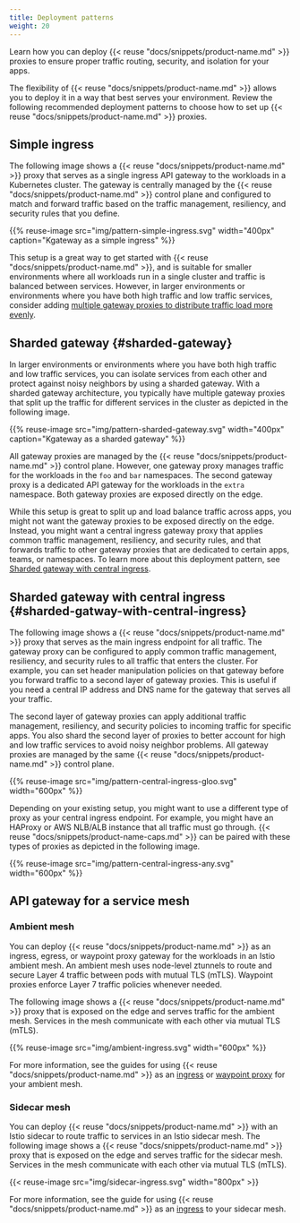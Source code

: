 ```yaml
---
title: Deployment patterns
weight: 20
---
```


Learn how you can deploy {{< reuse "docs/snippets/product-name.md" >}} proxies to ensure proper traffic routing, security, and isolation for your apps. 

The flexibility of {{< reuse "docs/snippets/product-name.md" >}} allows you to deploy it in a way that best serves your environment. Review the following recommended deployment patterns to choose how to set up {{< reuse "docs/snippets/product-name.md" >}} proxies.

## Simple ingress

The following image shows a {{< reuse "docs/snippets/product-name.md" >}} proxy that serves as a single ingress API gateway to the workloads in a Kubernetes cluster. The gateway is centrally managed by the {{< reuse "docs/snippets/product-name.md" >}} control plane and configured to match and forward traffic based on the traffic management, resiliency, and security rules that you define. 

{{% reuse-image src="img/pattern-simple-ingress.svg" width="400px" caption="Kgateway as a simple ingress"  %}}

This setup is a great way to get started with {{< reuse "docs/snippets/product-name.md" >}}, and is suitable for smaller environments where all workloads run in a single cluster and traffic is balanced between services. However, in larger environments or environments where you have both high traffic and low traffic services, consider adding [multiple gateway proxies to distribute traffic load more evenly](#sharded-gateway). 

## Sharded gateway {#sharded-gateway}

In larger environments or environments where you have both high traffic and low traffic services, you can isolate services from each other and protect against noisy neighbors by using a sharded gateway. With a sharded gateway architecture, you typically have multiple gateway proxies that split up the traffic for different services in the cluster as depicted in the following image. 

{{% reuse-image src="img/pattern-sharded-gateway.svg" width="400px" caption="Kgateway as a sharded gateway" %}}

All gateway proxies are managed by the {{< reuse "docs/snippets/product-name.md" >}} control plane. However, one gateway proxy manages traffic for the workloads in the `foo` and `bar` namespaces. The second gateway proxy is a dedicated API gateway for the workloads in the `extra` namespace. Both gateway proxies are exposed directly on the edge. 

While this setup is great to split up and load balance traffic across apps, you might not want the gateway proxies to be exposed directly on the edge. Instead, you might want a central ingress gateway proxy that applies common traffic management, resiliency, and security rules, and that forwards traffic to other gateway proxies that are dedicated to certain apps, teams, or namespaces. To learn more about this deployment pattern, see [Sharded gateway with central ingress](#sharded-gatway-with-central-ingress). 


## Sharded gateway with central ingress {#sharded-gatway-with-central-ingress}

The following image shows a {{< reuse "docs/snippets/product-name.md" >}} proxy that serves as the main ingress endpoint for all traffic. The gateway proxy can be configured to apply common traffic management, resiliency, and security rules to all traffic that enters the cluster. For example, you can set header manipulation policies on that gateway before you forward traffic to a second layer of gateway proxies. This is useful if you need a central IP address and DNS name for the gateway that serves all your traffic. 

The second layer of gateway proxies can apply additional traffic management, resiliency, and security policies to incoming traffic for specific apps. You also shard the second layer of proxies to better account for high and low traffic services to avoid noisy neighbor problems. All gateway proxies are managed by the same {{< reuse "docs/snippets/product-name.md" >}} control plane.

{{% reuse-image src="img/pattern-central-ingress-gloo.svg" width="600px"  %}}

Depending on your existing setup, you might want to use a different type of proxy as your central ingress endpoint. For example, you might have an HAProxy or AWS NLB/ALB instance that all traffic must go through. {{< reuse "docs/snippets/product-name-caps.md" >}} can be paired with these types of proxies as depicted in the following image. 

{{% reuse-image src="img/pattern-central-ingress-any.svg" width="600px"  %}}

## API gateway for a service mesh

### Ambient mesh

You can deploy {{< reuse "docs/snippets/product-name.md" >}} as an ingress, egress, or waypoint proxy gateway for the workloads in an Istio ambient mesh. An ambient mesh uses node-level ztunnels to route and secure Layer 4 traffic between pods with mutual TLS (mTLS). Waypoint proxies enforce Layer 7 traffic policies whenever needed.

The following image shows a {{< reuse "docs/snippets/product-name.md" >}} proxy that is exposed on the edge and serves traffic for the ambient mesh. Services in the mesh communicate with each other via mutual TLS (mTLS). 

{{% reuse-image src="img/ambient-ingress.svg" width="600px"  %}}

For more information, see the guides for using {{< reuse "docs/snippets/product-name.md" >}} as an [ingress](/docs/integrations/istio/ambient/ambient-ingress/) or [waypoint proxy](/docs/integrations/istio/ambient/waypoint/) for your ambient mesh. 

### Sidecar mesh

You can deploy {{< reuse "docs/snippets/product-name.md" >}} with an Istio sidecar to route traffic to services in an Istio sidecar mesh. The following image shows a {{< reuse "docs/snippets/product-name.md" >}} proxy that is exposed on the edge and serves traffic for the sidecar mesh. Services in the mesh communicate with each other via mutual TLS (mTLS).

{{< reuse-image src="img/sidecar-ingress.svg" width="800px" >}}

For more information, see the guide for using {{< reuse "docs/snippets/product-name.md" >}} as an [ingress](/docs/integrations/istio/sidecar/ingress/) to your sidecar mesh. 
